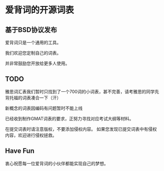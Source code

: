 # 爱背词的开源词表
## 基于BSD协议发布
爱背词只是一个通用的工具。


我们欢迎您定制自己的词表。


并非常鼓励您开放给更多人使用。

## TODO
雅思词汇表我们暂时只找到了一个700词的小词表，甚不完善，请考雅思的同学先背托福的词表凑合一下（汗）


新概念的词表因编码有问题暂时不能上线


已经收到制作GMAT词表的要求，正努力寻找对应考试大纲等材料。


在提交词表时请注意版权，不要添加侵权内容。
如果您发现已提交词表中有侵权内容，欢迎进行侵权拯救。

## Have Fun
衷心祝愿每一位爱背词的小伙伴都能实现自己的梦想。
